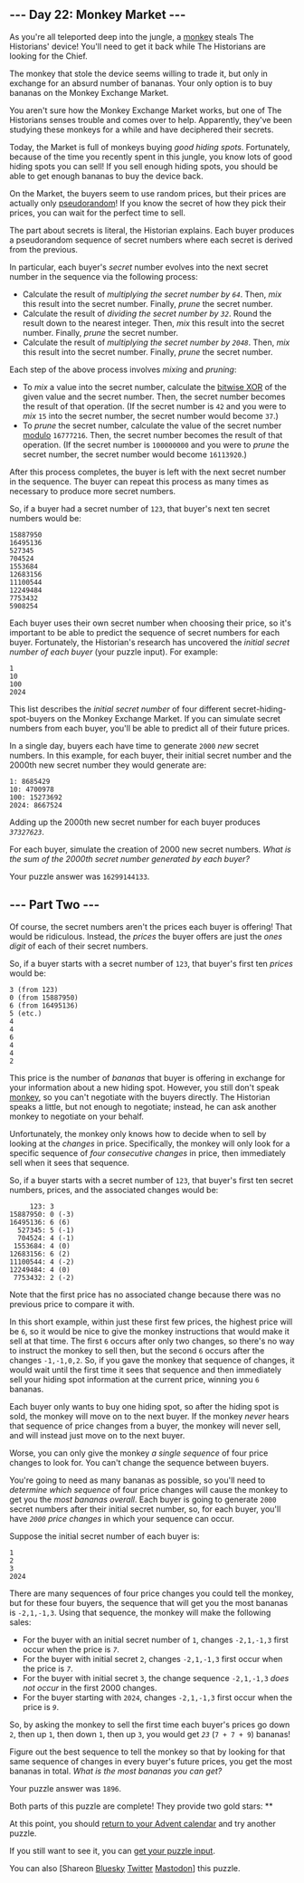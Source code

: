 <main>
<article class="day-desc"><h2>--- Day 22: Monkey Market ---</h2><p>As you're all teleported deep into the jungle, a <a href="/2022/day/11">monkey</a> steals The Historians' device! You'll need to get it back while The Historians are looking for the Chief.</p>
<p>The monkey that stole the device seems willing to trade it, but only in exchange for an absurd number of bananas. Your only option is to buy bananas on the Monkey Exchange Market.</p>
<p>You aren't sure how the Monkey Exchange Market works, but one of The Historians senses trouble and comes over to help. Apparently, they've been studying these monkeys for a while and have deciphered their secrets.</p>
<p>Today, the Market is full of monkeys buying <em>good hiding spots</em>. Fortunately, because of the time you recently spent in this jungle, you know lots of good hiding spots you can sell! If you sell enough hiding spots, you should be able to get enough bananas to buy the device back.</p>
<p>On the Market, the buyers seem to use random prices, but their prices are actually only <a href="https://en.wikipedia.org/wiki/Pseudorandom_number_generator" target="_blank">pseudorandom</a>! If you know the secret of how they pick their prices, you can wait for the perfect time to sell.</p>
<p>The part about secrets is literal, the Historian explains. Each buyer produces a pseudorandom sequence of secret numbers where each secret is derived from the previous.</p>
<p>In particular, each buyer's <em>secret</em> number evolves into the next secret number in the sequence via the following process:</p>
<ul>
<li>Calculate the result of <em>multiplying the secret number by <code>64</code></em>. Then, <em>mix</em> this result into the secret number. Finally, <em>prune</em> the secret number.</li>
<li>Calculate the result of <em>dividing the secret number by <code>32</code></em>. Round the result down to the nearest integer. Then, <em>mix</em> this result into the secret number. Finally, <em>prune</em> the secret number.</li>
<li>Calculate the result of <em>multiplying the secret number by <code>2048</code></em>. Then, <em>mix</em> this result into the secret number. Finally, <em>prune</em> the secret number.</li>
</ul>
<p>Each step of the above process involves <em>mixing</em> and <em>pruning</em>:</p>
<ul>
<li>To <em>mix</em> a value into the secret number, calculate the <a href="https://en.wikipedia.org/wiki/Bitwise_operation#XOR" target="_blank">bitwise XOR</a> of the given value and the secret number. Then, the secret number becomes the result of that operation. (If the secret number is <code>42</code> and you were to <em>mix</em> <code>15</code> into the secret number, the secret number would become <code>37</code>.)</li>
<li>To <em>prune</em> the secret number, calculate the value of the secret number <a href="https://en.wikipedia.org/wiki/Modulo" target="_blank">modulo</a> <code>16777216</code>. Then, the secret number becomes the result of that operation. (If the secret number is <code>100000000</code> and you were to <em>prune</em> the secret number, the secret number would become <code>16113920</code>.)</li>
</ul>
<p>After this process completes, the buyer is left with the next secret number in the sequence. The buyer can repeat this process as many times as necessary to produce more secret numbers.</p>
<p>So, if a buyer had a secret number of <code>123</code>, that buyer's next ten secret numbers would be:</p>
<pre><code>15887950
16495136
527345
704524
1553684
12683156
11100544
12249484
7753432
5908254
</code></pre>
<p>Each buyer uses their own secret number when choosing their price, so it's important to be able to predict the sequence of secret numbers for each buyer. Fortunately, the Historian's research has uncovered the <em>initial secret number of each buyer</em> (your puzzle input). For example:</p>
<pre><code>1
10
100
2024
</code></pre>
<p>This list describes the <em>initial secret number</em> of four different secret-hiding-spot-buyers on the Monkey Exchange Market. If you can simulate secret numbers from each buyer, you'll be able to predict all of their future prices.</p>
<p>In a single day, buyers each have time to generate <code>2000</code> <em>new</em> secret numbers. In this example, for each buyer, their initial secret number and the 2000th new secret number they would generate are:</p>
<pre><code>1: 8685429
10: 4700978
100: 15273692
2024: 8667524
</code></pre>
<p>Adding up the 2000th new secret number for each buyer produces <code><em>37327623</em></code>.</p>
<p>For each buyer, simulate the creation of 2000 new secret numbers. <em>What is the sum of the 2000th secret number generated by each buyer?</em></p>
</article>
<p>Your puzzle answer was <code>16299144133</code>.</p><article class="day-desc"><h2 id="part2">--- Part Two ---</h2><p>Of course, the secret numbers aren't the prices each buyer is offering! That would be <span title="Some might say it would be... bananas.">ridiculous</span>. Instead, the <em>prices</em> the buyer offers are just the <em>ones digit</em> of each of their secret numbers.</p>
<p>So, if a buyer starts with a secret number of <code>123</code>, that buyer's first ten <em>prices</em> would be:</p>
<pre><code>3 (from 123)
0 (from 15887950)
6 (from 16495136)
5 (etc.)
4
4
6
4
4
2
</code></pre>
<p>This price is the number of <em>bananas</em> that buyer is offering in exchange for your information about a new hiding spot. However, you still don't speak <a href="/2022/day/21">monkey</a>, so you can't negotiate with the buyers directly. The Historian speaks a little, but not enough to negotiate; instead, he can ask another monkey to negotiate on your behalf.</p>
<p>Unfortunately, the monkey only knows how to decide when to sell by looking at the <em>changes</em> in price. Specifically, the monkey will only look for a specific sequence of <em>four consecutive changes</em> in price, then immediately sell when it sees that sequence.</p>
<p>So, if a buyer starts with a secret number of <code>123</code>, that buyer's first ten secret numbers, prices, and the associated changes would be:</p>
<pre><code>     123: 3 
15887950: 0 (-3)
16495136: 6 (6)
  527345: 5 (-1)
  704524: 4 (-1)
 1553684: 4 (0)
12683156: 6 (2)
11100544: 4 (-2)
12249484: 4 (0)
 7753432: 2 (-2)
</code></pre>
<p>Note that the first price has no associated change because there was no previous price to compare it with.</p>
<p>In this short example, within just these first few prices, the highest price will be <code>6</code>, so it would be nice to give the monkey instructions that would make it sell at that time. The first <code>6</code> occurs after only two changes, so there's no way to instruct the monkey to sell then, but the second <code>6</code> occurs after the changes <code>-1,-1,0,2</code>. So, if you gave the monkey that sequence of changes, it would wait until the first time it sees that sequence and then immediately sell your hiding spot information at the current price, winning you <code>6</code> bananas.</p>
<p>Each buyer only wants to buy one hiding spot, so after the hiding spot is sold, the monkey will move on to the next buyer. If the monkey <em>never</em> hears that sequence of price changes from a buyer, the monkey will never sell, and will instead just move on to the next buyer.</p>
<p>Worse, you can only give the monkey <em>a single sequence</em> of four price changes to look for. You can't change the sequence between buyers.</p>
<p>You're going to need as many bananas as possible, so you'll need to <em>determine which sequence</em> of four price changes will cause the monkey to get you the <em>most bananas overall</em>. Each buyer is going to generate <code>2000</code> secret numbers after their initial secret number, so, for each buyer, you'll have <em><code>2000</code> price changes</em> in which your sequence can occur.</p>
<p>Suppose the initial secret number of each buyer is:</p>
<pre><code>1
2
3
2024
</code></pre>
<p>There are many sequences of four price changes you could tell the monkey, but for these four buyers, the sequence that will get you the most bananas is <code>-2,1,-1,3</code>. Using that sequence, the monkey will make the following sales:</p>
<ul>
<li>For the buyer with an initial secret number of <code>1</code>, changes <code>-2,1,-1,3</code> first occur when the price is <code><em>7</em></code>.</li>
<li>For the buyer with initial secret <code>2</code>, changes <code>-2,1,-1,3</code> first occur when the price is <code><em>7</em></code>.</li>
<li>For the buyer with initial secret <code>3</code>, the change sequence <code>-2,1,-1,3</code> <em>does not occur</em> in the first 2000 changes.</li>
<li>For the buyer starting with <code>2024</code>, changes <code>-2,1,-1,3</code> first occur when the price is <code><em>9</em></code>.</li>
</ul>
<p>So, by asking the monkey to sell the first time each buyer's prices go down <code>2</code>, then up <code>1</code>, then down <code>1</code>, then up <code>3</code>, you would get <code><em>23</em></code> (<code>7 + 7 + 9</code>) bananas!</p>
<p>Figure out the best sequence to tell the monkey so that by looking for that same sequence of changes in every buyer's future prices, you get the most bananas in total. <em>What is the most bananas you can get?</em></p>
</article>
<p>Your puzzle answer was <code>1896</code>.</p><p class="day-success">Both parts of this puzzle are complete! They provide two gold stars: **</p>
<p>At this point, you should <a href="/2024">return to your Advent calendar</a> and try another puzzle.</p>
<p>If you still want to see it, you can <a href="22/input" target="_blank">get your puzzle input</a>.</p>
<p>You can also <span class="share">[Share<span class="share-content">on
  <a href="https://bsky.app/intent/compose?text=I%27ve+completed+%22Monkey+Market%22+%2D+Day+22+%2D+Advent+of+Code+2024+%23AdventOfCode+https%3A%2F%2Fadventofcode%2Ecom%2F2024%2Fday%2F22" target="_blank">Bluesky</a>
  <a href="https://twitter.com/intent/tweet?text=I%27ve+completed+%22Monkey+Market%22+%2D+Day+22+%2D+Advent+of+Code+2024&amp;url=https%3A%2F%2Fadventofcode%2Ecom%2F2024%2Fday%2F22&amp;related=ericwastl&amp;hashtags=AdventOfCode" target="_blank">Twitter</a>
  <a href="javascript:void(0);" onclick="var ms; try{ms=localStorage.getItem('mastodon.server')}finally{} if(typeof ms!=='string')ms=''; ms=prompt('Mastodon Server?',ms); if(typeof ms==='string' && ms.length){this.href='https://'+ms+'/share?text=I%27ve+completed+%22Monkey+Market%22+%2D+Day+22+%2D+Advent+of+Code+2024+%23AdventOfCode+https%3A%2F%2Fadventofcode%2Ecom%2F2024%2Fday%2F22';try{localStorage.setItem('mastodon.server',ms);}finally{}}else{return false;}" target="_blank">Mastodon</a
></span>]</span> this puzzle.</p>
</main>
